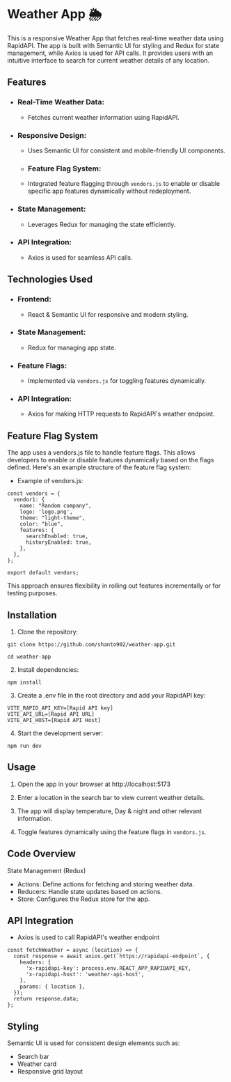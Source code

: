 # Weather App 🌦️

This is a responsive Weather App that fetches real-time weather data using RapidAPI. The app is built with Semantic UI for styling and Redux for state management, while Axios is used for API calls. It provides users with an intuitive interface to search for current weather details of any location.

## Features

- ### Real-Time Weather Data:
  - Fetches current weather information using RapidAPI.
- ### Responsive Design:

  - Uses Semantic UI for consistent and mobile-friendly UI components.

  - ### Feature Flag System:
  - Integrated feature flagging through `vendors.js` to enable or disable specific app features dynamically without redeployment.

- ### State Management:
  - Leverages Redux for managing the state efficiently.
- ### API Integration:
  - Axios is used for seamless API calls.

## Technologies Used

- ### Frontend:
  - React & Semantic UI for responsive and modern styling.
- ### State Management:
  - Redux for managing app state.
- ### Feature Flags:
  - Implemented via `vendors.js` for toggling features dynamically.
- ### API Integration:
  - Axios for making HTTP requests to RapidAPI's weather endpoint.

## Feature Flag System

The app uses a vendors.js file to handle feature flags. This allows developers to enable or disable features dynamically based on the flags defined. Here's an example structure of the feature flag system:

- Example of vendors.js:

```
const vendors = {
  vendor1: {
    name: "Random company",
    logo: 'logo.png',
    theme: "light-theme",
    color: "blue",
    features: {
      searchEnabled: true,
      historyEnabled: true,
    },
  },
};

export default vendors;
```

This approach ensures flexibility in rolling out features incrementally or for testing purposes.

## Installation

1. Clone the repository:

```
git clone https://github.com/shanto902/weather-app.git

cd weather-app
```

2. Install dependencies:

```
npm install
```

3. Create a .env file in the root directory and add your RapidAPI key:

```
VITE_RAPID_API_KEY=[Rapid API key]
VITE_API_URL=[Rapid API URL]
VITE_API_HOST=[Rapid API Host]
```

4. Start the development server:

```
npm run dev
```

## Usage

1. Open the app in your browser at http://localhost:5173

2. Enter a location in the search bar to view current weather details.

3. The app will display temperature, Day & night and other relevant information.
4. Toggle features dynamically using the feature flags in `vendors.js`.

## Code Overview

State Management (Redux)

- Actions: Define actions for fetching and storing weather data.
- Reducers: Handle state updates based on actions.
- Store: Configures the Redux store for the app.

## API Integration

- Axios is used to call RapidAPI's weather endpoint

```
const fetchWeather = async (location) => {
  const response = await axios.get(`https://rapidapi-endpoint`, {
    headers: {
      'x-rapidapi-key': process.env.REACT_APP_RAPIDAPI_KEY,
      'x-rapidapi-host': 'weather-api-host',
    },
    params: { location },
  });
  return response.data;
};
```

## Styling

Semantic UI is used for consistent design elements such as:

- Search bar
- Weather card
- Responsive grid layout
